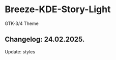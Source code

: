 # Breeze-KDE-Story-Light
GTK-3/4 Theme

Changelog: 24.02.2025.
-----------------------

Update: styles
